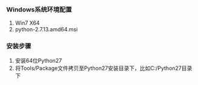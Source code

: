 
### Windows系统环境配置 ###
1. Win7 X64
2. python-2.7.13.amd64.msi


### 安装步骤 ###
1. 安装64位Python27
2. 将Tools/Package文件拷贝至Python27安装目录下，比如C:/Python27目录下

